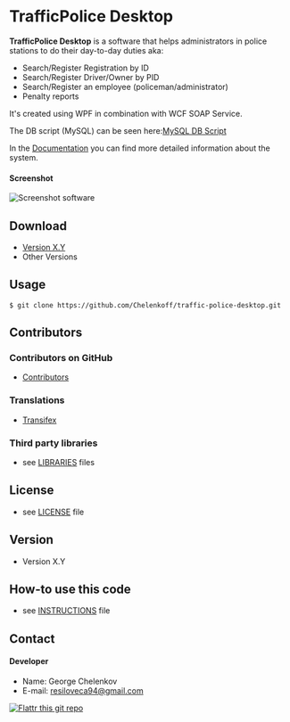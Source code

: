 TrafficPolice Desktop
======
**TrafficPolice Desktop** is a software that helps administrators in police stations to do their day-to-day duties aka:
* Search/Register Registration by ID
* Search/Register Driver/Owner by PID
* Search/Register an employee (policeman/administrator)
* Penalty reports

It's created using WPF in combination with WCF SOAP Service.

The DB script (MySQL) can be seen here:[MySQL DB Script](https://github.com/Chelenkoff/traffic-police-desktop/blob/master/db_script.sql)

In the [Documentation](https://github.com/Chelenkoff/traffic-police-desktop/blob/master/PS_Documentation.pdf) you can find more detailed information about the system.

#### Screenshot
![Screenshot software](http://url/screenshot-software.png "screenshot software")

## Download
* [Version X.Y](https://github.com/username/sw-name/archive/master.zip)
* Other Versions

## Usage
```$ git clone https://github.com/Chelenkoff/traffic-police-desktop.git```

## Contributors

### Contributors on GitHub
* [Contributors](https://github.com/username/sw-name/graphs/contributors)

### Translations
* [Transifex](https://www.transifex.com/projects/p/sw-name/)

### Third party libraries
* see [LIBRARIES](https://github.com/username/sw-name/blob/master/LIBRARIES.md) files

## License 
* see [LICENSE](https://github.com/username/sw-name/blob/master/LICENSE.md) file

## Version 
* Version X.Y

## How-to use this code
* see [INSTRUCTIONS](https://github.com/username/sw-name/blob/master/INSTRUCTIONS.md) file

## Contact
#### Developer
* Name: George Chelenkov
* E-mail: resiloveca94@gmail.com

[![Flattr this git repo](http://api.flattr.com/button/flattr-badge-large.png)](https://flattr.com/submit/auto?user_id=username&url=https://github.com/username/sw-name&title=sw-name&language=&tags=github&category=software) 
